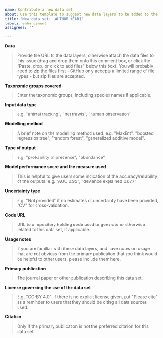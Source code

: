 ```yaml
---
name: Contribute a new data set
about: Use this template to suggest new data layers to be added to the repository.
title: 'New data set: [AUTHOR YEAR]'
labels: enhancement
assignees: ''

---
```


<!-- 

INSTRUCTIONS TO CONTRIBUTORS - PLEASE READ
===

To suggest a new data set, please provide the data as well as some minimal metadata.

1. Please check the existing issues list at  https://github.com/SCAR/distant/issues?q= first to make sure that this dataset has not already been considered.

2. If the data files are already publicly available, provide the link below. Otherwise, data files can be attached to this issue.

3. Fill out the metadata fields below (delete the lines starting with ">" and replace them with your information).

  The purpose of this metadata is to allow users to quickly filter the collection and identify data sets likely to be suitable for their needs. We are not going to duplicate all of the metadata and background information provided by the data set's primary publication: we expect that users will consult that reference material directly. 
-->

**Data**
> Provide the URL to the data layers, otherwise attach the data files to this issue (drag and drop them onto this comment box, or click the "Paste, drop, or click to add files" below this box). You will probably need to zip the files first - GitHub only accepts a limited range of file types - but zip files are accepted.

**Taxonomic groups covered**
> Enter the taxonomic groups, including species names if applicable.

**Input data type**
> e.g. "animal tracking", "net trawls", "human observation"

**Modelling method**
> A brief note on the modelling method used, e.g. "MaxEnt", "boosted regression tree", "random forest", "generalized additive model".

**Type of output**
> e.g. "probability of presence", "abundance"

**Model performance score and the measure used**
> This is helpful to give users some indication of the accuracy/reliability of the outputs. e.g. "AUC 0.95", "deviance explained 0.677"

**Uncertainty type**
> e.g. "Not provided" if no estimates of uncertainty have been provided, "CV" for cross-validation.

**Code URL**
> URL to a repository holding code used to generate or otherwise related to this data set, if applicable.

**Usage notes**
> If you are familiar with these data layers, and have notes on usage that are not obvious from the primary publication that you think would be helpful to other users, please include them here.

**Primary publication**
> The journal paper or other publication describing this data set.

**License governing the use of the data set**
> E.g. "CC-BY 4.0". If there is no explicit license given, put "Please cite" as a reminder to users that they should be citing all data sources used.

**Citation**
> Only if the primary publication is not the preferred citation for this data set.
